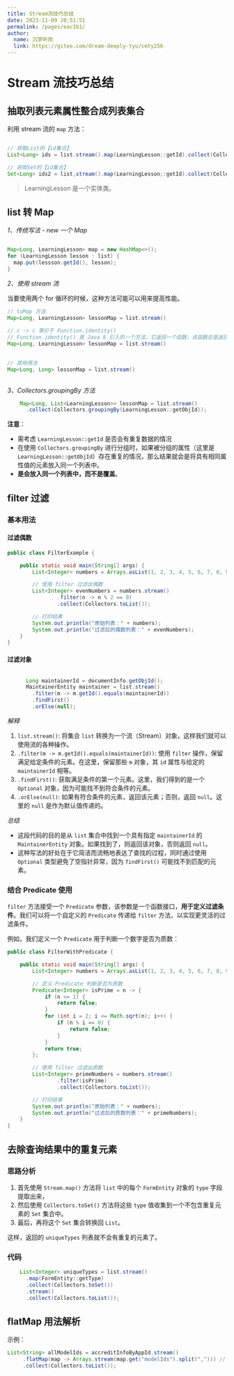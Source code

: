 ```yaml
---
title: Stream流技巧总结
date: 2023-11-09 20:51:51
permalink: /pages/eac1b1/
author: 
  name: 沉梦听雨
  link: https://gitee.com/dream-deeply-tyu/cmty256
---
```

# Stream 流技巧总结

## 抽取列表元素属性整合成列表集合

利用 stream 流的 `map` 方法：

```java

// 获取List的【id集合】
List<Long> ids = list.stream().map(LearningLesson::getId).collect(Collectors.tolist());

// 获取Set的【id集合】
Set<Long> ids2 = list,stream().map(LearningLesson;:getId).collect(Collectors.toSet());

```

>LearningLesson 是一个实体类。

## list 转 Map

*1、传统写法 - new 一个 Map*

```java

Map<Long, LearningLesson> map = new HashMap<>();
for (LearningLesson lesson : list) {
  map.put(lessson.getId(), lesson);
}

```

*2、使用 stream 流*

当要使用两个 for 循环的时候，这种方法可能可以用来提高性能。

```java
// toMap 方法
Map<Long, LearningLesson> lessonMap = list.stream()
  																		 .collect(Collectors.toMap(LearningLesson::getId, c -> c));
// c -> c 等价于 Function.identity()
// Function.identity() 是 Java 8 引入的一个方法，它返回一个函数，该函数总是返回其输入参数。简单来说，它是一个用于创建恒等函数的静态方法。
Map<Long, LearningLesson> lessonMap = list.stream()
  																		 .collect(Collectors.toMap(LearningLesson::getId, Function.identity()));

// 其他用法
Map<Long, Long> lessonMap = list.stream()
  																		 .collect(Collectors.toMap(LearningLesson::getId, c -> c.getCourseId));

```

*3、Collectors.groupingBy 方法*

```java
    Map<Long, List<LearningLesson>> lessonMap = list.stream()
      .collect(Collectors.groupingBy(LearningLesson::getObjId));
```

**注意**：

- 需考虑 `LearningLesson::getId` 是否会有重复数据的情况
- 在使用 `Collectors.groupingBy` 进行分组时，如果被分组的属性（这里是 `LearningLesson::getObjId`）存在重复的情况，那么结果就会是将具有相同属性值的元素放入同一个列表中。
- **是会放入同一个列表中，而不是覆盖**。

## filter 过滤

### 基本用法

#### 过滤偶数

```java
public class FilterExample {

    public static void main(String[] args) {
        List<Integer> numbers = Arrays.asList(1, 2, 3, 4, 5, 6, 7, 8, 9, 10);

        // 使用 filter 过滤出偶数
        List<Integer> evenNumbers = numbers.stream()
                .filter(n -> n % 2 == 0)
                .collect(Collectors.toList());

        // 打印结果
        System.out.println("原始列表：" + numbers);
        System.out.println("过滤后的偶数列表：" + evenNumbers);
    }
}
```

#### 过滤对象

```Java

      Long maintainerId = documentInfo.getObjId();
      MaintainerEntity maintainer = list.stream()
        .filter(m -> m.getId().equals(maintainerId))
        .findFirst()
        .orElse(null);

```

*解释*

1. `list.stream()`: 将集合 `list` 转换为一个流（Stream）对象，这样我们就可以使用流的各种操作。
2. `.filter(m -> m.getId().equals(maintainerId))`: 使用 `filter` 操作，保留满足给定条件的元素。在这里，保留那些 `m` 对象，其 `id` 属性与给定的 `maintainerId` 相等。
3. `.findFirst()`: 获取满足条件的第一个元素。这里，我们得到的是一个 `Optional` 对象，因为可能找不到符合条件的元素。
4. `.orElse(null)`: 如果有符合条件的元素，返回该元素；否则，返回 `null`。这里的 `null` 是作为默认值传递的。

*总结*

- 这段代码的目的是从 `list` 集合中找到一个具有指定 `maintainerId` 的 `MaintainerEntity` 对象。如果找到了，则返回该对象，否则返回 `null`。
- 这种写法的好处在于它简洁而流畅地表达了查找的过程，同时通过使用 `Optional` 类型避免了空指针异常，因为 `findFirst()` 可能找不到匹配的元素。

### 结合 Predicate 使用

`filter` 方法接受一个 `Predicate` 参数，该参数是一个函数接口，**用于定义过滤条件**。我们可以将一个自定义的 `Predicate` 传递给 `filter` 方法，以实现更灵活的过滤条件。

例如，我们定义一个 `Predicate` 用于判断一个数字是否为质数：

```java
public class FilterWithPredicate {

    public static void main(String[] args) {
        List<Integer> numbers = Arrays.asList(1, 2, 3, 4, 5, 6, 7, 8, 9, 10);

        // 定义 Predicate 判断是否为质数
        Predicate<Integer> isPrime = n -> {
            if (n <= 1) {
                return false;
            }
            for (int i = 2; i <= Math.sqrt(n); i++) {
                if (n % i == 0) {
                    return false;
                }
            }
            return true;
        };

        // 使用 filter 过滤出质数
        List<Integer> primeNumbers = numbers.stream()
                .filter(isPrime)
                .collect(Collectors.toList());

        // 打印结果
        System.out.println("原始列表：" + numbers);
        System.out.println("过滤后的质数列表：" + primeNumbers);
    }
}
```



## 去除查询结果中的重复元素

### 思路分析

1. 首先使用 `Stream.map()` 方法将 `list` 中的每个 `FormEntity` 对象的 `type` 字段提取出来，
2. 然后使用 `Collectors.toSet()` 方法将这些 `type` 值收集到一个不包含重复元素的 `Set` 集合中。
3. 最后，再将这个 `Set` 集合转换回 `List`。

这样，返回的 `uniqueTypes` 列表就不会有重复的元素了。

### 代码

```java
    List<Integer> uniqueTypes = list.stream()
      .map(FormEntity::getType)
      .collect(Collectors.toSet())
      .stream()
      .collect(Collectors.toList());
```



## flatMap 用法解析

示例：

```java
List<String> allModelIds = accreditInfoByAppId.stream()
     .flatMap(map -> Arrays.stream(map.get("modelIds").split(","))) // 将每个Map中的modelIds拆分为单独的字符串
     .collect(Collectors.toList()); 
```



